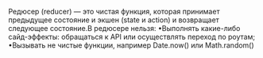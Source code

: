 Редюсер (reducer) — это чистая функция, которая принимает предыдущее состояние и экшен (state и action) и возвращает следующее состояние.В редюсере нельзя: •Выполнять какие-либо сайд-эффекты: обращаться к API или осуществлять переход по роутам; •Вызывать не чистые функции, например Date.now() или Math.random()